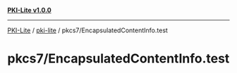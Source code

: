 [**PKI-Lite v1.0.0**](../../../README.md)

---

[PKI-Lite](../../../README.md) / [pki-lite](../../README.md) / pkcs7/EncapsulatedContentInfo.test

# pkcs7/EncapsulatedContentInfo.test
